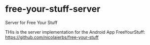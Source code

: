 # free-your-stuff-server
Server for Free Your Stuff

THis is the server implementation for the Android App FreeYourStuff: https://github.com/nicolaierbs/free-your-stuff
